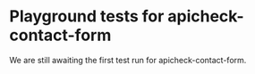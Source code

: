 # Playground tests for apicheck-contact-form
We are still awaiting the first test run for apicheck-contact-form.
